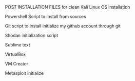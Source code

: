 POST INSTALLATION FILES for clean Kali Linux OS installation

Powershell Script to install from sources

Git script to install initialize my github account through git

Shodan initialization script

Sublime text

VirtualBox 

VM Creator

Metasploit initialize
